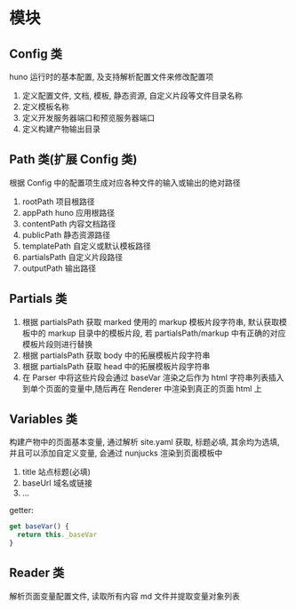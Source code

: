 # 模块

## Config 类

huno 运行时的基本配置, 及支持解析配置文件来修改配置项

1. 定义配置文件, 文档, 模板, 静态资源, 自定义片段等文件目录名称
2. 定义模板名称
3. 定义开发服务器端口和预览服务器端口
4. 定义构建产物输出目录

## Path 类(扩展 Config 类)

根据 Config 中的配置项生成对应各种文件的输入或输出的绝对路径

1. rootPath 项目根路径
2. appPath huno 应用根路径
3. contentPath 内容文档路径
4. publicPath 静态资源路径
5. templatePath 自定义或默认模板路径
6. partialsPath 自定义片段路径
7. outputPath 输出路径

## Partials 类

1. 根据 partialsPath 获取 marked 使用的 markup 模板片段字符串, 默认获取模板中的 markup 目录中的模板片段, 若 partialsPath/markup 中有正确的对应模板片段则进行替换
2. 根据 partialsPath 获取 body 中的拓展模板片段字符串
3. 根据 partialsPath 获取 head 中的拓展模板片段字符串
4. 在 Parser 中将这些片段会通过 baseVar 渲染之后作为 html 字符串列表插入到单个页面的变量中,随后再在 Renderer 中渲染到真正的页面 html 上

## Variables 类

构建产物中的页面基本变量, 通过解析 site.yaml 获取, 标题必填, 其余均为选填, 并且可以添加自定义变量, 会通过 nunjucks 渲染到页面模板中

1. title 站点标题(必填)
2. baseUrl 域名或链接
3. ...

getter:

```js
get baseVar() {
  return this._baseVar
}
```

## Reader 类

解析页面变量配置文件, 读取所有内容 md 文件并提取变量对象列表
